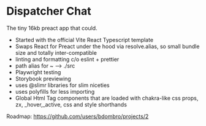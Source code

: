 # Dispatcher Chat

The tiny 16kb preact app that could.

- Started with the official Vite React Typescript template
- Swaps React for Preact under the hood via resolve.alias, so small bundle size and totally inter-compatible
- linting and formatting c/o eslint + prettier
- path alias for ~ --> ./src
- Playwright testing
- Storybook previewing
- uses @slimr libraries for slim niceties
- uses polyfills for less importing
- Global Html Tag components that are loaded with chakra-like css props, zx, \_hover,\_active, css and style shorthands

Roadmap: <https://github.com/users/bdombro/projects/2>
